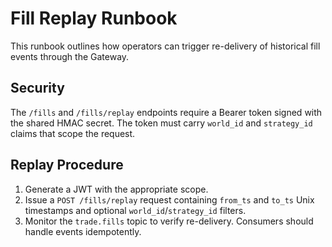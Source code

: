 # Fill Replay Runbook

This runbook outlines how operators can trigger re-delivery of historical fill
events through the Gateway.

## Security

The `/fills` and `/fills/replay` endpoints require a Bearer token signed with
the shared HMAC secret. The token must carry `world_id` and `strategy_id`
claims that scope the request.

## Replay Procedure

1. Generate a JWT with the appropriate scope.
2. Issue a `POST /fills/replay` request containing `from_ts` and `to_ts` Unix
   timestamps and optional `world_id`/`strategy_id` filters.
3. Monitor the `trade.fills` topic to verify re-delivery. Consumers should
   handle events idempotently.

